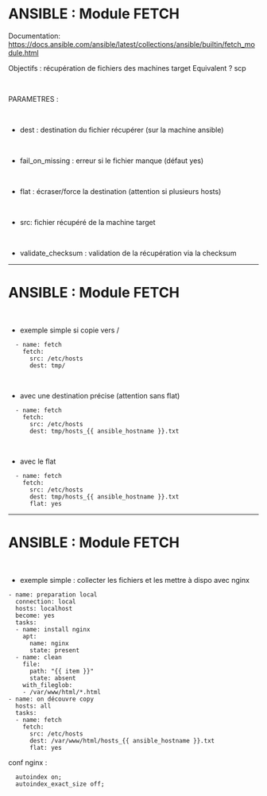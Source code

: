 

# ANSIBLE : Module FETCH


Documentation: https://docs.ansible.com/ansible/latest/collections/ansible/builtin/fetch_module.html

Objectifs : récupération de fichiers des machines target
Equivalent ? scp


<br>

PARAMETRES :

<br>

* dest : destination du fichier récupérer (sur la machine ansible)

<br>

* fail_on_missing : erreur si le fichier manque (défaut yes)

<br>

* flat : écraser/force la destination (attention si plusieurs hosts)

<br>

* src: fichier récupéré de la machine target

<br>

* validate_checksum : validation de la récupération via la checksum

----------------------------------------------------------------------------

# ANSIBLE : Module FETCH


<br>

* exemple simple si copie vers \/

```
  - name: fetch
    fetch:
      src: /etc/hosts
      dest: tmp/
```

<br>

* avec une destination précise (attention sans flat)

```
  - name: fetch
    fetch:
      src: /etc/hosts
      dest: tmp/hosts_{{ ansible_hostname }}.txt
```

<br>

* avec le flat

```
  - name: fetch
    fetch:
      src: /etc/hosts
      dest: tmp/hosts_{{ ansible_hostname }}.txt
      flat: yes
```

----------------------------------------------------------------------------

# ANSIBLE : Module FETCH


<br>

* exemple simple : collecter les fichiers et les mettre à dispo avec nginx

```
- name: preparation local
  connection: local
  hosts: localhost
  become: yes
  tasks:
  - name: install nginx
    apt:
      name: nginx
      state: present
  - name: clean
    file:
      path: "{{ item }}"
      state: absent
    with_fileglob:
    - /var/www/html/*.html
- name: on découvre copy
  hosts: all
  tasks:
  - name: fetch
    fetch:
      src: /etc/hosts
      dest: /var/www/html/hosts_{{ ansible_hostname }}.txt
      flat: yes
```

conf nginx :

```
  autoindex on;
  autoindex_exact_size off;
```
